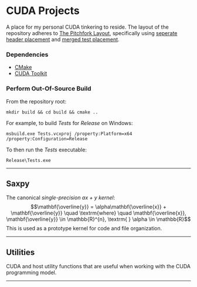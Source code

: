 # CUDA Projects

A place for my personal CUDA tinkering to reside. The layout of the repository adheres to [The Pitchfork Layout](https://api.csswg.org/bikeshed/?force=1&url=https://raw.githubusercontent.com/vector-of-bool/pitchfork/develop/data/spec.bs), specifically using [seperate header placement](https://api.csswg.org/bikeshed/?force=1&url=https://raw.githubusercontent.com/vector-of-bool/pitchfork/develop/data/spec.bs#src.header-placement) and [merged test placement](https://api.csswg.org/bikeshed/?force=1&url=https://raw.githubusercontent.com/vector-of-bool/pitchfork/develop/data/spec.bs#src.tests).

### Dependencies ###
* [CMake](https://cmake.org/download/)
* [CUDA Toolkit](https://developer.nvidia.com/cuda-downloads)

### Perform Out-Of-Source Build ###

From the repository root:
```
mkdir build && cd build && cmake ..
```
For example, to build *Tests* for *Release* on Windows:
```
msbuild.exe Tests.vcxproj /property:Platform=x64 /property:Configuration=Release
```
To then run the *Tests* executable:
```
Release\Tests.exe
```

---

## Saxpy ##

The canonical *single-precision ax + y kernel*:
$$\mathbf{\overline{y}} = \alpha\mathbf{\overline{x}} + \mathbf{\overline{y}} \quad \textrm{where} \quad \mathbf{\overline{x}}, \mathbf{\overline{y}} \in \mathbb{R}^{n}, \textrm{ } \alpha \in \mathbb{R}$$
This is used as a prototype kernel for code and file organization.

---

## Utilities ##

CUDA and host utility functions that are useful when working with the CUDA programming model.

---
